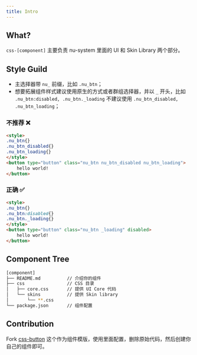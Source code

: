 ```yaml
---
title: Intro
---
```


## What?

`css-[component]` 主要负责 nu-system 里面的 UI 和 Skin Library 两个部分。

## Style Guild

- 主选择器带 `nu_` 前缀，比如 `.nu_btn`；
- 想要拓展组件样式建议使用原生的方式或者群组选择器，并以 `_` 开头，比如 `.nu_btn:disabled, .nu_btn._loading` 不建议使用 `.nu_btn_disabled, .nu_btn_loading`；

### 不推荐 ❌
```HTML
<style>
.nu_btn{}
.nu_btn_disabled{}
.nu_btn_loading{}
</style>
<button type="button" class="nu_btn nu_btn_disabled nu_btn_loading">
    hello world!
</button>
```

### 正确 ✅
```HTML
<style>
.nu_btn{}
.nu_btn:disabled{}
.nu_btn._loading{}
</style>
<button type="button" class="nu_btn _loading" disabled>
    hello world!
</button>
```


## Component Tree

```bash
[component]
├── README.md          // 介绍你的组件  
├── css                // CSS 目录
│   ├── core.css       // 提供 UI Core 代码
│   └── skins          // 提供 Skin library 
│       └── **.css
└── package.json       // 组件配置
```

## Contribution

Fork [css-button](https://github.com/nu-system/css-button) 这个作为组件模版，使用里面配置，删除原始代码，然后创建你自己的组件即可。
